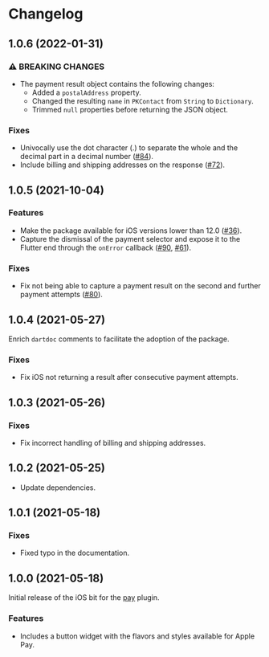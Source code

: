 # Changelog

## 1.0.6 (2022-01-31)

### ⚠ BREAKING CHANGES

* The payment result object contains the following changes:
  * Added a `postalAddress` property.
  * Changed the resulting `name` in `PKContact` from `String` to `Dictionary`.
  * Trimmed `null` properties before returning the JSON object.

### Fixes
* Univocally use the dot character (.) to separate the whole and the decimal part in a decimal number ([#84](https://github.com/google-pay/flutter-plugin/issues/84)).
* Include billing and shipping addresses on the response ([#72](https://github.com/google-pay/flutter-plugin/issues/72)).

## 1.0.5 (2021-10-04)

### Features
* Make the package available for iOS versions lower than 12.0 ([#36](https://github.com/google-pay/flutter-plugin/issues/36)).
* Capture the dismissal of the payment selector and expose it to the Flutter end through the `onError` callback ([#90](https://github.com/google-pay/flutter-plugin/issues/90), [#61](https://github.com/google-pay/flutter-plugin/issues/61)).

### Fixes
* Fix not being able to capture a payment result on the second and further payment attempts ([#80](https://github.com/google-pay/flutter-plugin/issues/80)).

## 1.0.4 (2021-05-27)
Enrich `dartdoc` comments to facilitate the adoption of the package.

### Fixes

* Fix iOS not returning a result after consecutive payment attempts.

## 1.0.3 (2021-05-26)

### Fixes

* Fix incorrect handling of billing and shipping addresses.

## 1.0.2 (2021-05-25)

* Update dependencies.

## 1.0.1 (2021-05-18)

### Fixes

* Fixed typo in the documentation.

## 1.0.0 (2021-05-18)
Initial release of the iOS bit for the [pay](https://pub.dev/packages/pay) plugin.

### Features

* Includes a button widget with the flavors and styles available for Apple Pay.